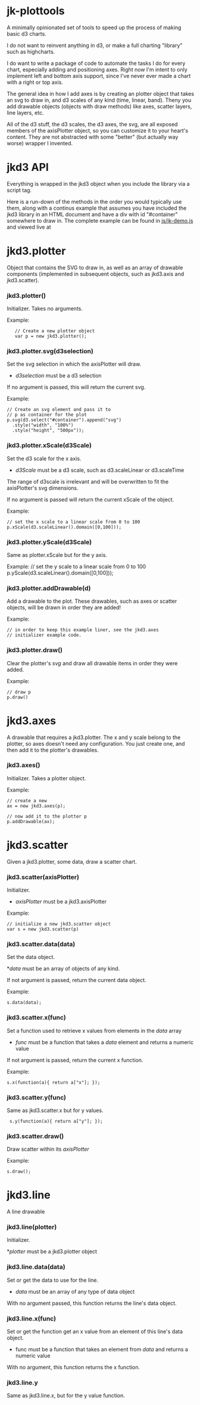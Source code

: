 # jk-plottools

A minimally opinionated set of tools to speed up the process of making
basic d3 charts.

I do not want to reinvent anything in d3, or make a full charting "library"
such as highcharts.

I do want to write a package of code to automate the tasks I do for every
chart, especially adding and positioning axes. Right now I'm intent to only
implement left and bottom axis support, since I've never ever made a chart
with a right or top axis.

The general idea in how I add axes is by creating an plotter object that
takes an svg to draw in, and d3 scales of any kind (time, linear,
band). Theny you add drawable objects (objects with draw methods) like
axes, scatter layers, line layers, etc.

All of the d3 stuff, the d3 scales, the d3 axes, the svg, are all exposed
members of the axisPlotter object, so you can customize it to your heart's
content. They are not abstracted with some "better" (but actually way
worse) wrapper I invented.

# jkd3 API

Everything is wrapped in the jkd3 object when you include the library via a
script tag.

Here is a run-down of the methods in the order you would typically use
them, along with a continus example that assumes you have included the jkd3
library in an HTML document and have a div with id "#container" somewhere
to draw in. The complete example can be found in
[js/jk-demo.js](js/jk-demo.js) and viewed live at

# jkd3.plotter

Object that contains the SVG to draw in, as well as an array of drawable
components (implemented in subsequent objects, such as jkd3.axis and
jkd3.scatter).

###  jkd3.plotter()

Initializer. Takes no arguments.

Example:

       // Create a new plotter object
       var p = new jkd3.plotter();

### jkd3.plotter.svg(d3selection)

Set the svg selection in which the axisPlotter will draw.

* _d3selection_ must be a d3 selection

If no argument is passed, this will return the current svg.

Example:

	// Create an svg element and pass it to
	// p as container for the plot
	p.svg(d3.select("#container").append("svg")
	  .style("width", "100%")
	  .style("height", "500px"));

### jkd3.plotter.xScale(d3Scale)

Set the d3 scale for the x axis.

* _d3Scale_ must be a d3 scale, such as d3.scaleLinear or d3.scaleTime

The range of d3scale is irrelevant and will be overwritten to fit the
axisPlotter's svg dimensions.

If no argument is passed will return the current xScale of the object.

Example:

	// set the x scale to a linear scale from 0 to 100
	p.xScale(d3.scaleLinear().domain([0,100]));

### jkd3.plotter.yScale(d3Scale)

Same as plotter.xScale but for the y axis.

Example:
	// set the y scale to a linear scale from 0 to 100
	p.yScale(d3.scaleLinear().domain([0,100]));

### jkd3.plotter.addDrawable(d)

Add a drawable to the plot. These drawables, such as axes or scatter
objects, will be drawn in order they are added!

Example:

	// in order to keep this example liner, see the jkd3.axes
	// initializer example code.

### jkd3.plotter.draw()

Clear the plotter's _svg_ and draw all drawable items in order they were
added.

Example:

	// draw p
	p.draw()

# jkd3.axes

A drawable that requires a jkd3.plotter. The x and y scale belong to the
plotter, so axes doesn't need any configuration. You just create one, and
then add it to the plotter's drawables.

### jkd3.axes()

Initializer. Takes a plotter object.

Example:

	// create a new 
	ax = new jkd3.axes(p);

	// now add it to the plotter p
	p.addDrawable(ax);

# jkd3.scatter

Given a jkd3.plotter, some data, draw a scatter chart.

### jkd3.scatter(axisPlotter)

Initializer.

* _axisPlotter_ must be a jkd3.axisPlotter

Example:

	// initialize a new jkd3.scatter object
	var s = new jkd3.scatter(p)

### jkd3.scatter.data(data)

Set the data object.

*_data_ must be an array of objects of any kind.

If not argument is passed, return the current data object.

Example:

	
	s.data(data);


### jkd3.scatter.x(func)

Set a function used to retrieve x values from elements in the _data_ array

* _func_ must be a function that takes a _data_ element and returns a numeric value

If not argument is passed, return the current x function.

Example:

	s.x(function(a){ return a["x"]; });

### jkd3.scatter.y(func)

Same as jkd3.scatter.x but for y values.

     s.y(function(a){ return a["y"]; });

### jkd3.scatter.draw()

Draw scatter within its _axisPlotter_

Example:

	s.draw();

# jkd3.line

A line drawable

### jkd3.line(plotter)

Initializer.

*_plotter_ must be a jkd3.plotter object

### jkd3.line.data(data)

Set or get the data to use for the line.

* _data_ must be an array of any type of data object

With no argument passed, this function returns the line's data object.

### jkd3.line.x(func)

Set or get the function get an x value from an element of this line's data
object.

* func must be a function that takes an element from _data_ and returns a
  numeric value

With no argument, this function returns the x function.

### jkd3.line.y

Same as jkd3.line.x, but for the y value function.



